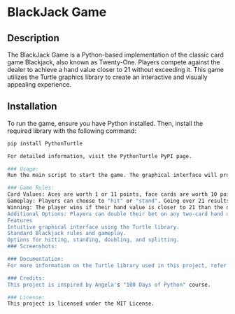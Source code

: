 # **BlackJack Game**

## **Description**
The BlackJack Game is a Python-based implementation of the classic card game Blackjack, also known as Twenty-One. Players compete against the dealer to achieve a hand value closer to 21 without exceeding it. This game utilizes the Turtle graphics library to create an interactive and visually appealing experience.

## **Installation**
To run the game, ensure you have Python installed. Then, install the required library with the following command:

```bash
pip install PythonTurtle

For detailed information, visit the PythonTurtle PyPI page.

### Usage:
Run the main script to start the game. The graphical interface will prompt you to play against the dealer. Use the controls to "hit" (draw a card) or "stand" (end your turn) to get as close to 21 as possible without busting.

### Game Rules:
Card Values: Aces are worth 1 or 11 points, face cards are worth 10 points, and all other cards are worth their face value.
Gameplay: Players can choose to "hit" or "stand". Going over 21 results in a "bust", losing the round.
Winning: The player wins if their hand value is closer to 21 than the dealer's without exceeding 21. Ties result in a push. Blackjack (an Ace and a 10-point card) pays 3:2.
Additional Options: Players can double their bet on any two-card hand or split pairs into separate hands.
Features
Intuitive graphical interface using the Turtle library.
Standard Blackjack rules and gameplay.
Options for hitting, standing, doubling, and splitting.
### Screenshots:

### Documentation:
For more information on the Turtle library used in this project, refer to the official Turtle documentation.

### Credits:
This project is inspired by Angela's "100 Days of Python" course.

### License:
This project is licensed under the MIT License.
